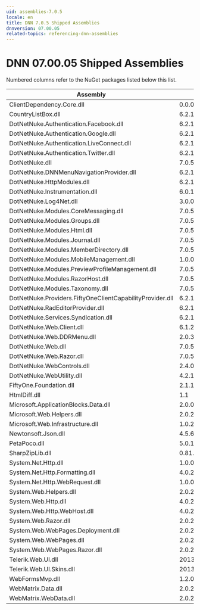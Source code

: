 ```yaml
---
uid: assemblies-7.0.5
locale: en
title: DNN 7.0.5 Shipped Assemblies
dnnversion: 07.00.05
related-topics: referencing-dnn-assemblies
---
```


# DNN 07.00.05 Shipped Assemblies

Numbered columns refer to the NuGet packages listed below this list.

|**Assembly**|**Version**|
|---|---|
|ClientDependency.Core.dll|0.0.0.0|
|CountryListBox.dll|6.2.1.11|
|DotNetNuke.Authentication.Facebook.dll|6.2.1.11|
|DotNetNuke.Authentication.Google.dll|6.2.1.11|
|DotNetNuke.Authentication.LiveConnect.dll|6.2.1.11|
|DotNetNuke.Authentication.Twitter.dll|6.2.1.11|
|DotNetNuke.dll|7.0.5.130|
|DotNetNuke.DNNMenuNavigationProvider.dll|6.2.1.11|
|DotNetNuke.HttpModules.dll|6.2.1.11|
|DotNetNuke.Instrumentation.dll|6.0.1.0|
|DotNetNuke.Log4Net.dll|3.0.0.0|
|DotNetNuke.Modules.CoreMessaging.dll|7.0.5.130|
|DotNetNuke.Modules.Groups.dll|7.0.5.130|
|DotNetNuke.Modules.Html.dll|7.0.5.130|
|DotNetNuke.Modules.Journal.dll|7.0.5.130|
|DotNetNuke.Modules.MemberDirectory.dll|7.0.5.130|
|DotNetNuke.Modules.MobileManagement.dll|1.0.0.0|
|DotNetNuke.Modules.PreviewProfileManagement.dll|7.0.5.130|
|DotNetNuke.Modules.RazorHost.dll|7.0.5.130|
|DotNetNuke.Modules.Taxonomy.dll|7.0.5.130|
|DotNetNuke.Providers.FiftyOneClientCapabilityProvider.dll|6.2.1.11|
|DotNetNuke.RadEditorProvider.dll|6.2.1.11|
|DotNetNuke.Services.Syndication.dll|6.2.1.11|
|DotNetNuke.Web.Client.dll|6.1.2.0|
|DotNetNuke.Web.DDRMenu.dll|2.0.3.0|
|DotNetNuke.Web.dll|7.0.5.130|
|DotNetNuke.Web.Razor.dll|7.0.5.130|
|DotNetNuke.WebControls.dll|2.4.0.598|
|DotNetNuke.WebUtility.dll|4.2.1.783|
|FiftyOne.Foundation.dll|2.1.15.1|
|HtmlDiff.dll|1.1|
|Microsoft.ApplicationBlocks.Data.dll|2.0.0.0|
|Microsoft.Web.Helpers.dll|2.0.20710.0|
|Microsoft.Web.Infrastructure.dll|1.0.20105.407|
|Newtonsoft.Json.dll|4.5.6.14930|
|PetaPoco.dll|5.0.1.17400|
|SharpZipLib.dll|0.81.0.1407|
|System.Net.Http.dll|1.0.0.0|
|System.Net.Http.Formatting.dll|4.0.20710.0|
|System.Net.Http.WebRequest.dll|1.0.0.0|
|System.Web.Helpers.dll|2.0.20126.16343|
|System.Web.Http.dll|4.0.20710.0|
|System.Web.Http.WebHost.dll|4.0.20710.0|
|System.Web.Razor.dll|2.0.20126.16343|
|System.Web.WebPages.Deployment.dll|2.0.20710.0|
|System.Web.WebPages.dll|2.0.20710.0|
|System.Web.WebPages.Razor.dll|2.0.20126.16343|
|Telerik.Web.UI.dll|2013.1.220.40|
|Telerik.Web.UI.Skins.dll|2013.1.220.40|
|WebFormsMvp.dll|1.2.0.0|
|WebMatrix.Data.dll|2.0.20126.16343|
|WebMatrix.WebData.dll|2.0.20126.16343|

